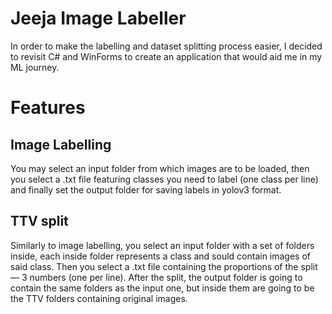 # Jeeja Image Labeller

In order to make the labelling and dataset splitting process easier, I decided to revisit C# and WinForms to create an application that would aid me in my ML journey.

# Features

## Image Labelling

You may select an input folder from which images are to be loaded, then you select a .txt file featuring classes you need to label (one class per line) and finally set the output folder for saving labels in yolov3 format.

## TTV split

Similarly to image labelling, you select an input folder with a set of folders inside, each inside folder represents a class and sould contain images of said class. Then you select a .txt file containing the proportions of the split — 3 numbers (one per line). After the split, the output folder is going to contain the same folders as the input one, but inside them are going to be the TTV folders containing original images.
